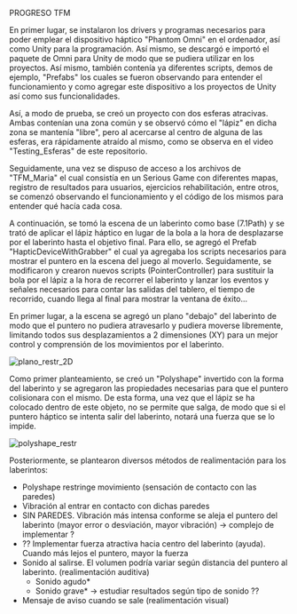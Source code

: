 PROGRESO TFM

En primer lugar, se instalaron los drivers y programas necesarios para poder emplear el dispositivo háptico "Phantom Omni" en el ordenador,
así como Unity para la programación. Así mismo, se descargó e importó el paquete de Omni para Unity de modo que se pudiera utilizar en los
proyectos. Así mismo, también contenía ya diferentes scripts, demos de ejemplo, "Prefabs" los cuales se fueron observando para entender
el funcionamiento y como agregar este dispositivo a los proyectos de Unity así como sus funcionalidades.

Así, a modo de prueba, se creó un proyecto con dos esferas atracivas. Ambas contenían una zona común y se observó cómo el "lápiz"
en dicha zona se mantenía "libre", pero al acercarse al centro de alguna de las esferas, era rápidamente atraído al mismo, como se observa
en el video "Testing_Esferas" de este repositorio.

Seguidamente, una vez se dispuso de acceso a los archivos de "TFM_Maria" el cual consistía en un Serious Game con diferentes mapas, registro
de resultados para usuarios, ejercicios rehabilitación, entre otros, se comenzó observando el funcionamiento y el código de los mismos para entender
qué hacía cada cosa.

A continuación, se tomó la escena de un laberinto como base (7.1Path) y se trató de aplicar el lápiz háptico en lugar de la bola a la hora de
desplazarse por el laberinto hasta el objetivo final. Para ello, se agregó el Prefab "HapticDeviceWithGrabber" el cual ya agregaba los scripts
necesarios para mostrar el puntero en la escena del juego al moverlo. Seguidamente, se modificaron y crearon nuevos scripts (PointerController)
para sustituir la bola por el lápiz a la hora de recorrer el laberinto y lanzar los eventos y señales necesarios para contar las salidas del tablero,
el tiempo de recorrido, cuando llega al final para mostrar la ventana de éxito...

En primer lugar, a la escena se agregó un plano "debajo" del laberinto de modo que el puntero no pudiera atravesarlo y pudiera moverse libremente,
limitando todos sus desplazamientos a 2 dimensiones (XY) para un mejor control y comprensión de los movimientos por el laberinto.

![plano_restr_2D](https://user-images.githubusercontent.com/69549100/166656751-8b97314e-f0d9-450a-9e29-0022a221d20f.png)

Como primer planteamiento, se creó un "Polyshape" invertido con la forma del laberinto y se agregaron las propiedades necesarias para que el puntero
colisionara con el mismo. De esta forma, una vez que el lápiz se ha colocado dentro de este objeto, no se permite que salga, de modo que si el puntero
háptico se intenta salir del laberinto, notará una fuerza que se lo impide.

![polyshape_restr](https://user-images.githubusercontent.com/69549100/166656771-10afb031-3c52-4435-8c16-ba44fc99a010.png)

Posteriormente, se plantearon diversos métodos de realimentación para los laberintos:
- Polyshape restringe movimiento (sensación de contacto con las paredes)
- Vibración al entrar en contacto con dichas paredes
- SIN PAREDES. Vibración más intensa conforme se aleja el puntero del laberinto (mayor error o desviación, mayor vibración) -> complejo de implementar ?
- ?? Implementar fuerza atractiva hacia centro del laberinto (ayuda). Cuando más lejos el puntero, mayor la fuerza
- Sonido al salirse. El volumen podría variar según distancia del puntero al laberinto. (realimentación auditiva)
  - Sonido agudo*
  - Sonido grave* -> estudiar resultados según tipo de sonido ??
- Mensaje de aviso cuando se sale (realimentación visual)
